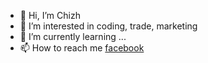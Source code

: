 - 👋 Hi, I’m Chizh
- 👀 I’m interested in coding, trade, marketing 
- 🌱 I’m currently learning ...
- 📫 How to reach me  [facebook](https://www.facebook.com/profile.php?id=100093988973343)


<!---
Pizhk/Pizhk is a ✨ special ✨ repository because its `README.md` (this file) appears on your GitHub profile.
You can click the Preview link to take a look at your changes.
--->
